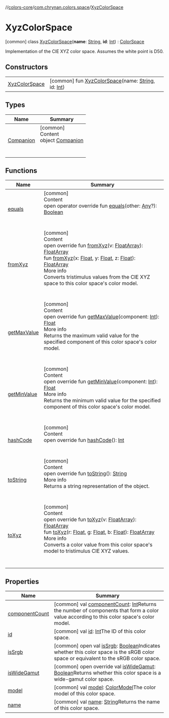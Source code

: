 //[colors-core](../../../index.md)/[com.chrynan.colors.space](../index.md)/[XyzColorSpace](index.md)



# XyzColorSpace  
 [common] class [XyzColorSpace](index.md)(**name**: [String](https://kotlinlang.org/api/latest/jvm/stdlib/kotlin/-string/index.html), **id**: [Int](https://kotlinlang.org/api/latest/jvm/stdlib/kotlin/-int/index.html)) : [ColorSpace](../-color-space/index.md)

Implementation of the CIE XYZ color space. Assumes the white point is D50.

   


## Constructors  
  
| | |
|---|---|
| <a name="com.chrynan.colors.space/XyzColorSpace/XyzColorSpace/#kotlin.String#kotlin.Int/PointingToDeclaration/"></a>[XyzColorSpace](-xyz-color-space.md)| <a name="com.chrynan.colors.space/XyzColorSpace/XyzColorSpace/#kotlin.String#kotlin.Int/PointingToDeclaration/"></a> [common] fun [XyzColorSpace](-xyz-color-space.md)(name: [String](https://kotlinlang.org/api/latest/jvm/stdlib/kotlin/-string/index.html), id: [Int](https://kotlinlang.org/api/latest/jvm/stdlib/kotlin/-int/index.html))   <br>|


## Types  
  
|  Name |  Summary | 
|---|---|
| <a name="com.chrynan.colors.space/XyzColorSpace.Companion///PointingToDeclaration/"></a>[Companion](-companion/index.md)| <a name="com.chrynan.colors.space/XyzColorSpace.Companion///PointingToDeclaration/"></a>[common]  <br>Content  <br>object [Companion](-companion/index.md)  <br><br><br>|


## Functions  
  
|  Name |  Summary | 
|---|---|
| <a name="com.chrynan.colors.space/ColorSpace/equals/#kotlin.Any?/PointingToDeclaration/"></a>[equals](../-color-space/equals.md)| <a name="com.chrynan.colors.space/ColorSpace/equals/#kotlin.Any?/PointingToDeclaration/"></a>[common]  <br>Content  <br>open operator override fun [equals](../-color-space/equals.md)(other: [Any](https://kotlinlang.org/api/latest/jvm/stdlib/kotlin/-any/index.html)?): [Boolean](https://kotlinlang.org/api/latest/jvm/stdlib/kotlin/-boolean/index.html)  <br><br><br>|
| <a name="com.chrynan.colors.space/XyzColorSpace/fromXyz/#kotlin.FloatArray/PointingToDeclaration/"></a>[fromXyz](from-xyz.md)| <a name="com.chrynan.colors.space/XyzColorSpace/fromXyz/#kotlin.FloatArray/PointingToDeclaration/"></a>[common]  <br>Content  <br>open override fun [fromXyz](from-xyz.md)(v: [FloatArray](https://kotlinlang.org/api/latest/jvm/stdlib/kotlin/-float-array/index.html)): [FloatArray](https://kotlinlang.org/api/latest/jvm/stdlib/kotlin/-float-array/index.html)  <br>fun [fromXyz](../-color-space/from-xyz.md)(x: [Float](https://kotlinlang.org/api/latest/jvm/stdlib/kotlin/-float/index.html), y: [Float](https://kotlinlang.org/api/latest/jvm/stdlib/kotlin/-float/index.html), z: [Float](https://kotlinlang.org/api/latest/jvm/stdlib/kotlin/-float/index.html)): [FloatArray](https://kotlinlang.org/api/latest/jvm/stdlib/kotlin/-float-array/index.html)  <br>More info  <br>Converts tristimulus values from the CIE XYZ space to this color space's color model.  <br><br><br>|
| <a name="com.chrynan.colors.space/XyzColorSpace/getMaxValue/#kotlin.Int/PointingToDeclaration/"></a>[getMaxValue](get-max-value.md)| <a name="com.chrynan.colors.space/XyzColorSpace/getMaxValue/#kotlin.Int/PointingToDeclaration/"></a>[common]  <br>Content  <br>open override fun [getMaxValue](get-max-value.md)(component: [Int](https://kotlinlang.org/api/latest/jvm/stdlib/kotlin/-int/index.html)): [Float](https://kotlinlang.org/api/latest/jvm/stdlib/kotlin/-float/index.html)  <br>More info  <br>Returns the maximum valid value for the specified component of this color space's color model.  <br><br><br>|
| <a name="com.chrynan.colors.space/XyzColorSpace/getMinValue/#kotlin.Int/PointingToDeclaration/"></a>[getMinValue](get-min-value.md)| <a name="com.chrynan.colors.space/XyzColorSpace/getMinValue/#kotlin.Int/PointingToDeclaration/"></a>[common]  <br>Content  <br>open override fun [getMinValue](get-min-value.md)(component: [Int](https://kotlinlang.org/api/latest/jvm/stdlib/kotlin/-int/index.html)): [Float](https://kotlinlang.org/api/latest/jvm/stdlib/kotlin/-float/index.html)  <br>More info  <br>Returns the minimum valid value for the specified component of this color space's color model.  <br><br><br>|
| <a name="com.chrynan.colors.space/ColorSpace/hashCode/#/PointingToDeclaration/"></a>[hashCode](../-color-space/hash-code.md)| <a name="com.chrynan.colors.space/ColorSpace/hashCode/#/PointingToDeclaration/"></a>[common]  <br>Content  <br>open override fun [hashCode](../-color-space/hash-code.md)(): [Int](https://kotlinlang.org/api/latest/jvm/stdlib/kotlin/-int/index.html)  <br><br><br>|
| <a name="com.chrynan.colors.space/ColorSpace/toString/#/PointingToDeclaration/"></a>[toString](../-color-space/to-string.md)| <a name="com.chrynan.colors.space/ColorSpace/toString/#/PointingToDeclaration/"></a>[common]  <br>Content  <br>open override fun [toString](../-color-space/to-string.md)(): [String](https://kotlinlang.org/api/latest/jvm/stdlib/kotlin/-string/index.html)  <br>More info  <br>Returns a string representation of the object.  <br><br><br>|
| <a name="com.chrynan.colors.space/XyzColorSpace/toXyz/#kotlin.FloatArray/PointingToDeclaration/"></a>[toXyz](to-xyz.md)| <a name="com.chrynan.colors.space/XyzColorSpace/toXyz/#kotlin.FloatArray/PointingToDeclaration/"></a>[common]  <br>Content  <br>open override fun [toXyz](to-xyz.md)(v: [FloatArray](https://kotlinlang.org/api/latest/jvm/stdlib/kotlin/-float-array/index.html)): [FloatArray](https://kotlinlang.org/api/latest/jvm/stdlib/kotlin/-float-array/index.html)  <br>fun [toXyz](../-color-space/to-xyz.md)(r: [Float](https://kotlinlang.org/api/latest/jvm/stdlib/kotlin/-float/index.html), g: [Float](https://kotlinlang.org/api/latest/jvm/stdlib/kotlin/-float/index.html), b: [Float](https://kotlinlang.org/api/latest/jvm/stdlib/kotlin/-float/index.html)): [FloatArray](https://kotlinlang.org/api/latest/jvm/stdlib/kotlin/-float-array/index.html)  <br>More info  <br>Converts a color value from this color space's model to tristimulus CIE XYZ values.  <br><br><br>|


## Properties  
  
|  Name |  Summary | 
|---|---|
| <a name="com.chrynan.colors.space/XyzColorSpace/componentCount/#/PointingToDeclaration/"></a>[componentCount](index.md#%5Bcom.chrynan.colors.space%2FXyzColorSpace%2FcomponentCount%2F%23%2FPointingToDeclaration%2F%5D%2FProperties%2F1235785652)| <a name="com.chrynan.colors.space/XyzColorSpace/componentCount/#/PointingToDeclaration/"></a> [common] val [componentCount](index.md#%5Bcom.chrynan.colors.space%2FXyzColorSpace%2FcomponentCount%2F%23%2FPointingToDeclaration%2F%5D%2FProperties%2F1235785652): [Int](https://kotlinlang.org/api/latest/jvm/stdlib/kotlin/-int/index.html)Returns the number of components that form a color value according to this color space's color model.   <br>|
| <a name="com.chrynan.colors.space/XyzColorSpace/id/#/PointingToDeclaration/"></a>[id](index.md#%5Bcom.chrynan.colors.space%2FXyzColorSpace%2Fid%2F%23%2FPointingToDeclaration%2F%5D%2FProperties%2F1235785652)| <a name="com.chrynan.colors.space/XyzColorSpace/id/#/PointingToDeclaration/"></a> [common] val [id](index.md#%5Bcom.chrynan.colors.space%2FXyzColorSpace%2Fid%2F%23%2FPointingToDeclaration%2F%5D%2FProperties%2F1235785652): [Int](https://kotlinlang.org/api/latest/jvm/stdlib/kotlin/-int/index.html)The ID of this color space.   <br>|
| <a name="com.chrynan.colors.space/XyzColorSpace/isSrgb/#/PointingToDeclaration/"></a>[isSrgb](index.md#%5Bcom.chrynan.colors.space%2FXyzColorSpace%2FisSrgb%2F%23%2FPointingToDeclaration%2F%5D%2FProperties%2F1235785652)| <a name="com.chrynan.colors.space/XyzColorSpace/isSrgb/#/PointingToDeclaration/"></a> [common] open val [isSrgb](index.md#%5Bcom.chrynan.colors.space%2FXyzColorSpace%2FisSrgb%2F%23%2FPointingToDeclaration%2F%5D%2FProperties%2F1235785652): [Boolean](https://kotlinlang.org/api/latest/jvm/stdlib/kotlin/-boolean/index.html)Indicates whether this color space is the sRGB color space or equivalent to the sRGB color space.   <br>|
| <a name="com.chrynan.colors.space/XyzColorSpace/isWideGamut/#/PointingToDeclaration/"></a>[isWideGamut](is-wide-gamut.md)| <a name="com.chrynan.colors.space/XyzColorSpace/isWideGamut/#/PointingToDeclaration/"></a> [common] open override val [isWideGamut](is-wide-gamut.md): [Boolean](https://kotlinlang.org/api/latest/jvm/stdlib/kotlin/-boolean/index.html)Returns whether this color space is a wide-gamut color space.   <br>|
| <a name="com.chrynan.colors.space/XyzColorSpace/model/#/PointingToDeclaration/"></a>[model](index.md#%5Bcom.chrynan.colors.space%2FXyzColorSpace%2Fmodel%2F%23%2FPointingToDeclaration%2F%5D%2FProperties%2F1235785652)| <a name="com.chrynan.colors.space/XyzColorSpace/model/#/PointingToDeclaration/"></a> [common] val [model](index.md#%5Bcom.chrynan.colors.space%2FXyzColorSpace%2Fmodel%2F%23%2FPointingToDeclaration%2F%5D%2FProperties%2F1235785652): [ColorModel](../-color-model/index.md)The color model of this color space.   <br>|
| <a name="com.chrynan.colors.space/XyzColorSpace/name/#/PointingToDeclaration/"></a>[name](index.md#%5Bcom.chrynan.colors.space%2FXyzColorSpace%2Fname%2F%23%2FPointingToDeclaration%2F%5D%2FProperties%2F1235785652)| <a name="com.chrynan.colors.space/XyzColorSpace/name/#/PointingToDeclaration/"></a> [common] val [name](index.md#%5Bcom.chrynan.colors.space%2FXyzColorSpace%2Fname%2F%23%2FPointingToDeclaration%2F%5D%2FProperties%2F1235785652): [String](https://kotlinlang.org/api/latest/jvm/stdlib/kotlin/-string/index.html)Returns the name of this color space.   <br>|

